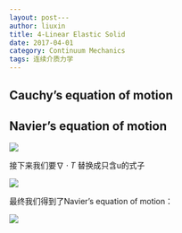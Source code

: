 ```yaml
---
layout: post---
author: liuxin
title: 4-Linear Elastic Solid  
date: 2017-04-01
category: Continuum Mechanics
tags: 连续介质力学
---
```


## Cauchy’s equation of motion

## Navier’s equation of motion
![][image-1]

接下来我们要$\nabla \cdot T$ 替换成只含u的式子

![][image-2]

最终我们得到了Navier’s equation of motion：

![][image-3]

[image-1]:	http://wx2.sinaimg.cn/mw690/8db2c8cbgy1fhskmc3te2j219i0dltcb.jpg
[image-2]:	http://wx1.sinaimg.cn/mw690/8db2c8cbgy1fhskm9jlanj216h0cswie.jpg
[image-3]:	http://wx1.sinaimg.cn/mw690/8db2c8cbgy1fhskmejta4j20wd03x0te.jpg